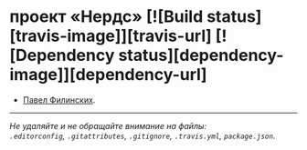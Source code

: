 # проект «Нердс» [![Build status][travis-image]][travis-url] [![Dependency status][dependency-image]][dependency-url]

* [Павел Филинских](https://up.htmlacademy.ru/adaptive/10/user/19082).

---

_Не удаляйте и не обращайте внимание на файлы:_<br>
_`.editorconfig`, `.gitattributes`, `.gitignore`, `.travis.yml`, `package.json`._
